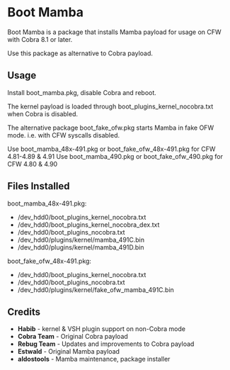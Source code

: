 # Boot Mamba

Boot Mamba is a package that installs Mamba payload for usage on CFW with Cobra 8.1 or later.

Use this package as alternative to Cobra payload.


## Usage

Install boot_mamba.pkg, disable Cobra and reboot.

The kernel payload is loaded through boot_plugins_kernel_nocobra.txt when Cobra is disabled.

The alternative package boot_fake_ofw.pkg starts Mamba in fake OFW mode.
i.e. with CFW syscalls disabled.

Use boot_mamba_48x-491.pkg or boot_fake_ofw_48x-491.pkg for CFW 4.81-4.89 & 4.91
Use boot_mamba_490.pkg or boot_fake_ofw_490.pkg for CFW 4.80 & 4.90

## Files Installed

boot_mamba_48x-491.pkg:

- /dev_hdd0/boot_plugins_kernel_nocobra.txt
- /dev_hdd0/boot_plugins_kernel_nocobra_dex.txt
- /dev_hdd0/boot_plugins_nocobra.txt
- /dev_hdd0/plugins/kernel/mamba_491C.bin
- /dev_hdd0/plugins/kernel/mamba_491D.bin

boot_fake_ofw_48x-491.pkg:

- /dev_hdd0/boot_plugins_kernel_nocobra.txt
- /dev_hdd0/boot_plugins_nocobra.txt
- /dev_hdd0/plugins/kernel/fake_ofw_mamba_491C.bin

## Credits

- **Habib** - kernel & VSH plugin support on non-Cobra mode
- **Cobra Team** - Original Cobra payload
- **Rebug Team** - Updates and improvements to Cobra payload
- **Estwald** - Original Mamba payload
- **aldostools** - Mamba maintenance, package installer
